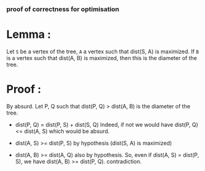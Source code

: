 ### proof of correctness for optimisation 

# Lemma :

Let `S` be a vertex of the tree, `A` a vertex such that dist(S, A) is maximized. 
If `B` is a vertex such that dist(A, B) is maximized, then this is the diameter of the tree.

# Proof : 
By absurd.
Let P, Q such that dist(P, Q) > dist(A, B) is the diameter of the tree.

- dist(P, Q) = dist(P, S) + dist(S, Q)
Indeed, if not we would have dist(P, Q) <= dist(A, S) which would be absurd.

- dist(A, S) >= dist(P, S) by hypothesis (dist(S, A) is maximized)

- dist(A, B) >= dist(A, Q) also by hypothesis.
So, even if dist(A, S) = dist(P, S), we have dist(A, B) >= dist(P, Q). contradiction. 
